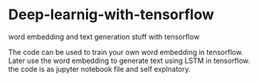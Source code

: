 # Deep-learnig-with-tensorflow
word embedding and text generation stuff with tensorflow

The code can be used to train your own word embedding in tensorflow. Later use the word embedding to generate text using LSTM in tensorflow.
the code is as jupyter notebook file and self explnatory.

